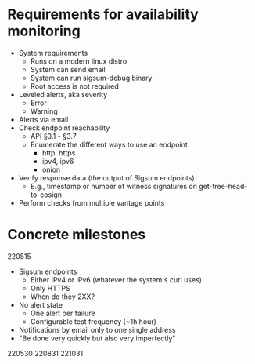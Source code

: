 # Requirements for availability monitoring

  - System requirements
    - Runs on a modern linux distro
    - System can send email
    - System can run sigsum-debug binary
    - Root access is not required
  - Leveled alerts, aka severity
    - Error
    - Warning
  - Alerts via email
  - Check endpoint reachability
    - API §3.1 - §3.7
    - Enumerate the different ways to use an endpoint
      - http, https
      - ipv4, ipv6
      - onion
- Verify response data (the output of Sigsum endpoints)
  - E.g., timestamp or number of witness signatures on get-tree-head-to-cosign
- Perform checks from multiple vantage points

# Concrete milestones

220515

  - Sigsum endpoints
    - Either IPv4 or IPv6 (whatever the system's curl uses)
    - Only HTTPS
    - When do they 2XX?
  - No alert state
    - One alert per failure
    - Configurable test frequency (~1h hour)
  - Notifications by email only to one single address
  - "Be done very quickly but also very imperfectly"

220530
220831
221031

